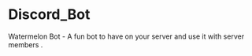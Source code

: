 # Discord_Bot

Watermelon Bot - A fun bot to have on your server and use it with server members .
 
